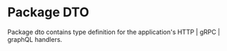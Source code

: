 # Package DTO

Package dto contains type definition for the application's HTTP | gRPC | graphQL handlers.
